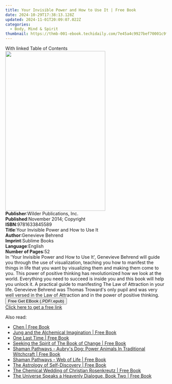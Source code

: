 ```yaml
---
title: Your Invisible Power and How to Use It | Free Book
date: 2024-10-29T17:38:13.128Z
updated: 2024-11-01T20:09:07.022Z
categories:
  - Body, Mind & Spirit
thumbnail: https://thmb-001-ebook.techidaily.com/7e45a4c9927bef70001c9fb937cd035b03b1cc767fa3501b8a4d68e2e51d3180.jpg
---
```

<main id="book-container">
  <div class="flex flex-col">
    <div class="book-brief flex-1 py-6 px-4 sm:p-6 md:py-10 md:px-8">
      <!-- brief-->
      <div class="book-brief-main">With linked Table of Contents</div>
    </div>
    <div
      class="book-meta-info flex-1 grid gap-4 col-start-1 col-end-3 row-start-1 sm:mb-6 sm:grid-cols-4 lg:gap-6 lg:col-start-2 lg:row-end-6 lg:row-span-6 lg:mb-0"
    >
      <div
        class="book-meta-info-left place-content-center mt-4 p-4 text-sm leading-6 col-start-2 col-span-2 dark:text-slate-400"
      >
        <img
          class="w-full h-500 object-cover rounded-lg sm:h-255 sm:col-span-2 lg:col-span-full"
          src="https://img-001-ebook.techidaily.com/6667a1d092955f73da4ff9165bba7b2f2351deb5c8d2f73314b947a36b64650e.jpg"
          alt=""
          width="312"
          height="500"
        />
      </div>
      <div
        class="book-meta-info-right mt-2 col-start-1 row-start-2 col-span-3 self-center"
      >
        <!-- meta data  -->
        <div class="flex flex-col px-4 md:px-8">
          <div class="flex-1">
            <strong>Publisher</strong>:<span class="px-2"
              >Wilder Publications, Inc.</span
            >
          </div>
          <div class="flex-1">
            <strong>Published</strong>:<span class="px-2"
              >November 2014; Copyright</span
            >
          </div>
          <div class="flex-1">
            <strong>ISBN</strong>:<span class="px-2">9781633845589</span>
          </div>
          <div class="flex-1">
            <strong>Title</strong>:<span class="px-2"
              >Your Invisible Power and How to Use It</span
            >
          </div>
          <div class="flex-1">
            <strong>Author</strong>:<span class="px-2">Genevieve Behrend</span>
          </div>
          <div class="flex-1">
            <strong>Imprint</strong>:<span class="px-2">Sublime Books</span>
          </div>
          <div class="flex-1">
            <strong>Language</strong>:<span class="px-2">English</span>
          </div>
          <div class="flex-1">
            <strong>Number of Pages</strong>:<span class="px-2">52</span>
          </div>
        </div>
      </div>
    </div>
    <div class="book-description flex-1 py-6 px-4 sm:p-6 md:py-10 md:px-8">
      <div class="book-description-main">
        <div accordion-content="" id="description">
          In 'Your Invisible Power and How to Use It', Genevieve Behrend will
          guide you through the use of visualization, teaching you how to
          manifest the things in life that you want by visualizing them and
          making them come to you. This power of positive thinking has
          revolutionized how we look at the world. Everything you need to
          succeed is inside you and this book will help you unlock it. A
          practical guide to manifesting The Law of Attraction in your life.
          Genevieve Behrend was Thomas Troward's only pupil and was very well
          versed in the Law of Attraction and in the power of positive thinking.
        </div>
      </div>
    </div>
    <div class="book-excerpts flex-1 py-6 px-4 sm:p-6 md:py-10 md:px-8"></div>
    <div
      class="book-about-author flex-1 py-6 px-4 sm:p-6 md:py-10 md:px-8"
    ></div>
    <div class="book-free-get flex-1 py-6 px-4 sm:p-6 md:py-10 md:px-8">
      <button
        id="btn-free-get"
        class="bg-blue-500 hover:bg-blue-700 text-white font-bold py-2 px-4 rounded"
      >
        Free Get EBook (.PDF/.epub)
      </button>
      <div id="countdown-display" class="px-2 text-lg mt-2"></div>
      <a
        id="free-link"
        class="hidden bg-blue-500 hover:bg-blue-700 text-white font-bold py-2 px-4 rounded"
        href="https://www.ebooks.com/en-us/book/96506022/your-invisible-power-and-how-to-use-it/genevieve-behrend/"
        target="_blank"
        >Click here to get a free link</a
      >
    </div>
    <script>
      let countdownTime = 0;
      let countdownInterval = null;
      document
        .getElementById('btn-free-get')
        .addEventListener('click', startCountdown);
      function startCountdown() {
        countdownTime = new Date().getTime() + 60000 * 3;
        countdownInterval = setInterval(updateCountdown, 1000);
        document.getElementById('btn-free-get').disabled = true;
        document
          .getElementById('btn-free-get')
          .classList.add('bg-gray-500', 'cursor-not-allowed');
      }
      function updateCountdown() {
        let currentTime = new Date().getTime();
        let timeLeft = countdownTime - currentTime;
        let secondsLeft = Math.floor(timeLeft / 1000);
        document.getElementById('countdown-display').innerHTML =
          `Remaining time: ${secondsLeft} seconds.`;
        if (secondsLeft <= 0) {
          clearInterval(countdownInterval);
          document.getElementById('btn-free-get').classList.add('hidden');
          document.getElementById('free-link').classList.remove('hidden');
          document.getElementById('countdown-display').innerHTML = '';
        }
      }
    </script>
  </div>
</main>

<ins class="adsbygoogle"
      style="display:block"
      data-ad-client="ca-pub-7571918770474297"
      data-ad-slot="8358498916"
      data-ad-format="auto"
      data-full-width-responsive="true"></ins>
    

<span class="atpl-alsoreadstyle">Also read:</span>
<div><ul>
<li><a href="https://novels-ebooks.techidaily.com/1142781-9780857010056-chen/"><u>Chen | Free Book</u></a></li>
<li><a href="https://novels-ebooks.techidaily.com/1138136-9780892545674-jung-and-the-alchemical-imagination/"><u>Jung and the Alchemical Imagination | Free Book</u></a></li>
<li><a href="https://novels-ebooks.techidaily.com/1138817-9781101658239-one-last-time/"><u>One Last Time | Free Book</u></a></li>
<li><a href="https://novels-ebooks.techidaily.com/1142783-9780857010070-seeking-the-spirit-of-the-book-of-change/"><u>Seeking the Spirit of The Book of Change | Free Book</u></a></li>
<li><a href="https://novels-ebooks.techidaily.com/1139008-9781780997230-shaman-pathways-aubrys-dog-power-animals-in-traditional-witchcraft/"><u>Shaman Pathways - Aubry's Dog: Power Animals In Traditional Witchcraft | Free Book</u></a></li>
<li><a href="https://novels-ebooks.techidaily.com/1139009-9781780999593-shaman-pathways-web-of-life/"><u>Shaman Pathways - Web of Life | Free Book</u></a></li>
<li><a href="https://novels-ebooks.techidaily.com/1138134-9780892545711-the-astrology-of-self-discovery/"><u>The Astrology of Self-Discovery | Free Book</u></a></li>
<li><a href="https://novels-ebooks.techidaily.com/1138141-9781609259242-the-chemical-wedding-of-christian-rosenkreutz/"><u>The Chemical Wedding of Christian Rosenkreutz | Free Book</u></a></li>
<li><a href="https://novels-ebooks.techidaily.com/1138202-9780988178724-the-universe-speaks-a-heavenly-dialogue-book-two/"><u>The Universe Speaks a Heavenly Dialogue, Book Two | Free Book</u></a></li>
</ul></div>

